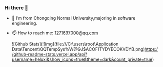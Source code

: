 ### Hi there 👋

- 🌱 I’m  from Chongqing Normal University,majoring in software engineering.
- 📫 How to reach me: 1271697000@qq.com

  ![Github Stats](![img](file:///C:\users\root\Application Data\Tencent\QQTempSys\%W@GJ$ACOF(TYDYECOKVDYB.png)https://github-readme-stats.vercel.app/api?username=heluxi&show_icons=true&theme=dark&count_private=true)
